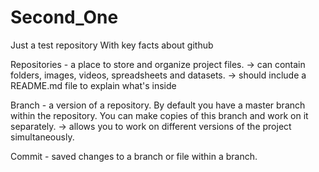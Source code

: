  # Second_One
Just a test repository
With key facts about github

Repositories - a place to store and organize project files. 
  -> can contain folders, images, videos, spreadsheets and datasets.
  -> should include a README.md file to explain what's inside

Branch - a version of a repository. By default you have a master branch within the repository. You can
        make copies of this branch and work on it separately.
  -> allows you to work on different versions of the project simultaneously.

Commit - saved changes to a branch or file within a branch.


  
